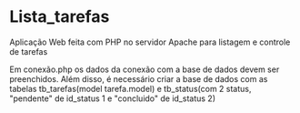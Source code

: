 # Lista_tarefas
Aplicação Web feita com PHP no servidor Apache para listagem e controle de tarefas

Em conexão.php os dados da conexão com a base de dados devem ser preenchidos.
Além disso, é necessário criar a base de dados com as tabelas tb_tarefas(model tarefa.model) e tb_status(com 2 status, "pendente" de id_status 1 e "concluido" de id_status 2)
